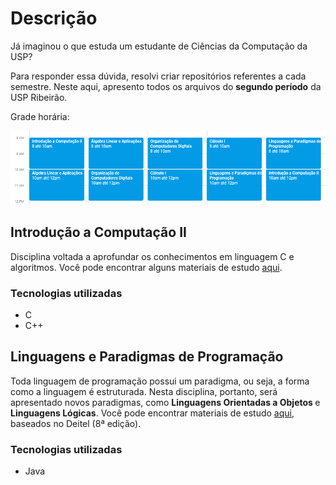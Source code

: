# Descrição

<p>Já imaginou o que estuda um estudante de Ciências da Computação da USP?</p>
<p>Para responder essa dúvida, resolvi criar repositórios referentes a cada semestre. Neste aqui, apresento todos os arquivos do <b>segundo período</b> da USP Ribeirão. </p>
<p> Grade horária: </p>
<img src = "https://github.com/ThalitaRibeirao/Assets/blob/main/Arquivos%20Segundo%20Semestre/Grade%202S.png">

## Introdução a Computação II
<p>Disciplina voltada a aprofundar os conhecimentos em linguagem C e algoritmos. Você pode encontrar alguns materiais de estudo 
 <a href="https://github.com/ThalitaRibeirao/Arquivos_Segundo_Semestre/tree/main/Materiais%20ICII">aqui</a>. </p>
  
### Tecnologias utilizadas
- C
- C++

## Linguagens e Paradigmas de Programação
<p> Toda linguagem de programação possui um paradigma, ou seja, a forma como a linguagem é estruturada. Nesta disciplina, portanto, será apresentado novos paradigmas, como <b>Linguagens Orientadas a Objetos </b> e <b> Linguagens Lógicas</b>. Você pode encontrar materiais de estudo <a href= "https://github.com/ThalitaRibeirao/Arquivos_Segundo_Semestre/tree/main/Materiais%20LPP">aqui</a>, baseados no Deitel (8ª edição).</p>

### Tecnologias utilizadas
- Java
